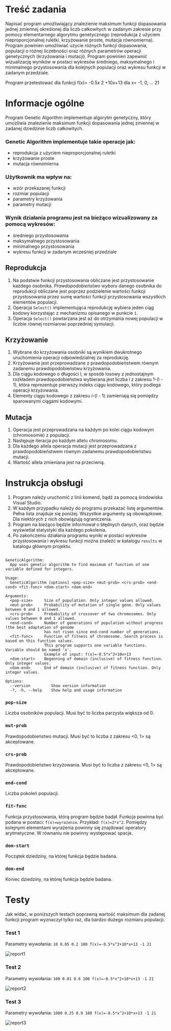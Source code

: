 # Treść zadania

Napisać program umożliwiający znalezienie maksimum funkcji dopasowania jednej zmiennej 
określonej dla liczb całkowitych w zadanym zakresie przy pomocy elementarnego algorytmu 
genetycznego (reprodukcja z użyciem nieproporcjonalnej ruletki, krzyżowanie proste, mutacja 
równomierna). Program powinien umożliwiać użycie różnych funkcji dopasowania, populacji o 
różnej liczebności oraz różnych parametrów operacji genetycznych (krzyżowania i mutacji). 
Program powinien zapewnić wizualizację wyników w postaci wykresów  średniego, maksymalnego 
i minimalnego przystosowania dla kolejnych populacji oraz wykresu funkcji w zadanym przedziale. 
 
Program przetestować dla funkcji f(x)= -0.5x 2 +10x+13 dla x= -1, 0, ... 21

# Informacje ogólne

Program Genetic Algorithm implementuje algorytm genetyczny, który umożliwia znalezienie maksimum funkcji dopasowania jednej zmiennej w zadanej dziedzinie liczb całkowitych.

### Genetic Algorithm implementuje takie operacje jak:
- reprodukcja z użyciem nieproporcjonalnej ruletki
- krzyżowanie proste
- mutacja równomierna

### Użytkownik ma wpływ na:
- wzór przekazanej funkcji
- rozmiar populacji
- parametry krzyżowania
- parametry mutacji

### Wynik działania programu jest na bieżąco wizualizowany za pomocą wykresów:
- średniego przystosowania
- maksymalnego przystosowania
- minimalnego przystosowania
- wykresu funkcji w zadanym wcześniej przedziale

## Reprodukcja

1. Na podstwie funkcji przystosowania obliczane jest przystosowanie każdego osobnika. *Prawdopodobieństwo wyboru* danego osobnika do reprodukcji obliczane jest poprzez podzielenie wartości funkcji przystosowania przez sumę wartości funkcji przystosowania wszystkich elementów populacji.
2. Operacja `Select()` implementująca reprodukcję wybiera jeden ciąg kodowy korzystając z mechanizmu opisanego w punkcie `1`.
3. Operacja `Select()` powtarzana jest aż do otrzymania nowej populacji w liczbie równej rozmiarowi poprzedniej symulacji.

## Krzyżowanie

1. Wybrane do krzyżowania osobniki są wynikiem dwukrotnego uruchomienia operacji odpowiedzialnej za reprodukcję.
2. Krzyżowanie jest przeprowadzane z prawdopodobieństwem równym zadanemu prawdopodobieństwu krzyżowania.
3. Dla ciągu kodowego o długości l, w sposób losowy z jednostajnym rozkładem prawdopodobieństwa wybierana jest liczba *i* z zakresu 1-(l - 1), która reprezentuje pierwszy indeks ciągu kodowego, który podlega operacji krzyżowania.
4. Elementy ciągu kodowego z zakresu *i*-(l - 1) zamieniają się pomiędzy sparowanymi ciągami kodowymi.

## Mutacja

1. Operacja jest przeprowadzana na każdym po kolei ciągu kodowym (chromosomie) z populacji.
2. Następuje iteracja po każdym allelu chromosomu.
3. Dla każdego allela operacja mutacji jest przeprowadzana z prawdopodobieństwem równym zadanemu prawdopodobieństwu mutacji.
4. Wartość allela zmieniana jest na przeciwną.

# Instrukcja obsługi

1. Program należy uruchomić z linii komend, bądź za pomocą środowiska Visual Studio.
2. W każdym przypadku należy do programu przekazać listę argumentów. Pełna lista znajduje się poniżej. Wszystkie argumenty są obowiązkowe. Dla niektórych z nich obowiązują ograniczenia.
3. Program na bieżąco będzie informował o błędnych danych, oraz będzie wyświetlał statystyki dla każdego pokolenia.
4. Po zakończeniu działania programu wyniki w postaci wykresów przystosowania i wykresu funkcji można znaleźć w katalogu `results` w katalogu głównym projektu.

```

GeneticAlgorithm:
  App uses genetic algorithm to find maximum of function of one variable defined for integers.

Usage:
  GeneticAlgorithm [options] <pop-size> <mut-prob> <crs-prob> <end-cond> <fit-func> <dom-start> <dom-end>

Arguments:
  <pop-size>     Size of population. Only integer values allowed.
  <mut-prob>     Probability of mutation of single gene. Only values between 0 and 1 allowed.
  <crs-prob>     Probability of crossover of two chromosomes. Only values between 0 and 1 allowed.
  <end-cond>     Number of generations of population without progress (the best adaptation of genome
                 has not risen since end-cond number of generations.
  <fit-func>     Function of fitness of chromosome. Search process is based on this function values.
                 This program supports one variable functions. Variable should be named 'x'.
                 Example of input: f(x)=-0.5*x^2+10x+13
  <dom-start>    Begenning of domain (inclusive) of fitness function. Only integer values.
  <dom-end>      End of domain (inclusive) of fitness function. Only integer values.

Options:
  --version         Show version information
  -?, -h, --help    Show help and usage information

```

### `pop-size`
Liczba osobników populacji. Musi być to liczba parzysta większa od 0.

### `mut-prob`
Prawdopodobieństwo mutacji. Musi być to liczba z zakresu <0, 1> są akceptowane.

### `crs-prob`
Prawdopodobieństwo krzyżowania. Musi być to liczba z zakresu <0, 1> są akceptowane.

### `end-cond`
Liczba pokoleń populacji.

### `fit-func`
Funkcja przystosowania, którą program będzie badał. Funkcja powinna być podana w postaci: `f(x)=wyrażenie`. Przykład: `f(x)=2*x^2`. Pomiędzy kolejnymi elementami wyrażenia powinny się znajdować operatory arytmetyczne. W równaniu nie powinny występować spacje.

### `dom-start`
Początek dziedziny, na której funkcja będzie badana.

### `dom-end`
Koniec dziedziny, na której funkcja będzie badana.

# Testy

Jak widać, w poniższych testach poprawną wartość maksimum dla zadanej funkcji program wyznaczył tylko raz, dla bardzo dużego rozmiaru populacji.

### Test 1

Parametry wywołania: `10 0.05 0.2 100 f(x)=-0.5*x^2+10*x+13 -1 21`

![report1](test_results/report1.png)

### Test 2

Parametry wywołania: `100 0.01 0.6 100 f(x)=-0.5*x^2+10*x+13 -1 21`

![report2](test_results/report2.png)

### Test 3

Parametry wywołania: `1000 0.25 0.9 100 f(x)=-0.5*x^2+10*x+13 -1 21`

![report3](test_results/report3.png)